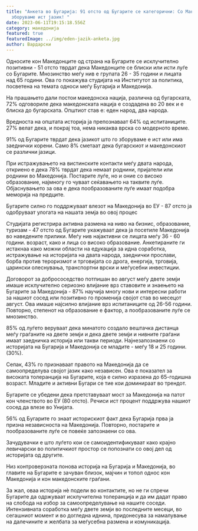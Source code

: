 ```yaml
---
title: "Анкета во Бугарија: 91 отсто од Бугарите се категорични: Со Македонците
  зборуваме ист јазик! "
date: 2023-06-11T19:15:18.556Z
category: македонија
featured: true
featuredImage: ../img/eden-jazik-anketa.jpg
author: Вардарски
---
```

Односите кон Македонците од страна на Бугарите се исклучително позитивни - 51 отсто тврдат дека Македонците се блиски или исти луѓе со Бугарите. Мнозинство меѓу нив е групата 26 - 35 години и лицата над 65 години. Ова го покажува студијата на Институтот за политика, посветена на темата односи меѓу Бугарија и Македонија.

На прашањето дали постои македонска нација, различна од бугарската, 72% одговориле дека македонската нација е создадена во 20 век и е блиска до бугарската. Општиот став е: еден народ, два народа.

Вредноста на општата историја ја препознаваат 64% од испитаниците. 27% велат дека, и покрај тоа, нема никаква врска со модерното време.

91% од Бугарите тврдат дека јазикот што го зборуваме е ист или има заеднички корени. Само 8% сметаат дека бугарскиот и македонскиот се различни јазици.

При истражувањето на вистинските контакти меѓу двата народа, откриено е дека 78% тврдат дека немаат роднини, пријатели или роднини во Македонија. Постарите луѓе, но и оние со високо образование, најмногу го чуваат сеќавањето на таквите луѓе. Објаснувањето за ова е дека пообразованите луѓе имаат подобра меморија на предците.

Бугарите силно го поддржуваат влезот на Македонија во ЕУ - 87 отсто ја одобруваат улогата на нашата земја во овој процес

Студијата регистрира активна размена на ниво на бизнис, образование, туризам - 47 отсто од Бугарите укажуваат дека ја посетиле Македонија во наведените прилики. Меѓу нив најактивни се лицата меѓу 36 - 60 години. возраст, како и лица со високо образование. Анкетираните ги истакнаа како можни области на едукација за идна соработка, истражување на историјата на двата народа, заеднички прослави, борба против тероризмот и трговијата со дрога, енергија, трговија, царински олеснувања, транспортни врски и меѓусебни инвестиции.

Договорот за добрососедство потпишан во август меѓу двете земји имаше исклучително сериозно влијание врз ставовите и знаењето на Бугарите за Македонија - 87% научија многу нови и интересни работи за нашиот сосед или позитивно го променија својот став во месецот август. Ова имаше најсилно влијание врз испитаниците од 26-56 години. Повторно, степенот на образование е фактор, а пообразованите луѓе се мнозинство.

85% од луѓето веруваат дека минатото создало вештачка дистанца меѓу граѓаните на двете земји и дека двете земји и нивните граѓани имаат заедничка историја или такви периоди. Најнезапознаени со историјата на Бугарија и Македонија се младите - меѓу 18 и 25 години. (30%).

Сепак, 43% го признаваат правото на Македонија да се самоопределува својот јазик како независен. Ова е показател за високата толеранција на Бугарите, која е силно изразена до 65-годишна возраст. Младите и активни Бугари се тие кои доминираат во трендот.

Бугарите се убедени дека претставуваат мост за Македонија на патот кон членството во ЕУ (80 отсто). Речиси ист процент поддржува нашиот сосед да влезе во Унијата.

56% од Бугарите го знаат историскиот факт дека Бугарија прва ја призна независноста на Македонија. Повторно, постарите и пообразованите луѓе се повеќе запознаени со ова.

Зачудувачки е што луѓето кои се самоидентификуваат како крајно левичарски во политичкиот простор се попознати со овој дел од историјата од другите.

Низ контроверзната понова историја на Бугарија и Македонија, во главите на Бугарите е зачуван близок, мајчин и топол однос кон Македонија и кон македонските граѓани.

За жал, оваа историја нè подели во контактите, но не ги спречи Бугарите да одржуваат исклучителна толеранција и да им дадат право на слобода на избор за самоопределување на нашите соседи. Интензивната соработка меѓу двете земји во последните месеци, во сегашниот момент и во догледна иднина, придонесува за намалување на далечините и желбата за меѓусебна размена и комуникација.